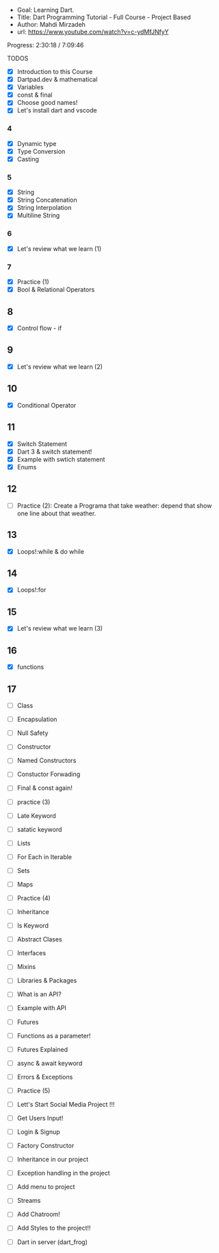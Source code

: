 - Goal: Learning Dart.
- Title: Dart Programming Tutorial - Full Course - Project Based
- Author: Mahdi Mirzadeh
- url: https://www.youtube.com/watch?v=c-ydMfJNfyY

Progress: 2:30:18 / 7:09:46

TODOS

- [x] Introduction to this Course
- [x] Dartpad.dev & mathematical
- [x] Variables
- [x] const & final
- [x] Choose good names!
- [x] Let's install dart and vscode

### 4

- [x] Dynamic type
- [x] Type Conversion
- [x] Casting

### 5

- [x] String
- [x] String Concatenation
- [x] String Interpolation
- [x] Multiline String

### 6

- [x] Let's review what we learn (1)

### 7

- [x] Practice (1)
- [x] Bool & Relational Operators

## 8

- [x] Control flow - if

## 9

- [x] Let's review what we learn (2)

## 10

- [x] Conditional Operator

## 11

- [x] Switch Statement
- [x] Dart 3 & switch statement!
- [x] Example with swtich statement
- [x] Enums

## 12

- [ ] Practice (2): Create a Programa that take weather: depend that show one line about that weather.

## 13

- [x] Loops!:while & do while

## 14

- [x] Loops!:for

## 15

- [x] Let's review what we learn (3)

## 16

- [x] functions

## 17

- [ ] Class

- [ ] Encapsulation
- [ ] Null Safety
- [ ] Constructor
- [ ] Named Constructors
- [ ] Constuctor Forwading
- [ ] Final & const again!
- [ ] practice (3)
- [ ] Late Keyword
- [ ] satatic keyword
- [ ] Lists
- [ ] For Each in Iterable
- [ ] Sets
- [ ] Maps
- [ ] Practice (4)
- [ ] Inheritance
- [ ] Is Keyword
- [ ] Abstract Clases
- [ ] Interfaces
- [ ] Mixins
- [ ] Libraries & Packages
- [ ] What is an API?
- [ ] Example with API
- [ ] Futures
- [ ] Functions as a parameter!
- [ ] Futures Explained
- [ ] async & await keyword
- [ ] Errors & Exceptions
- [ ] Practice (5)
- [ ] Lett's Start Social Media Project !!!
- [ ] Get Users Input!
- [ ] Login & Signup
- [ ] Factory Constructor
- [ ] Inheritance in our project
- [ ] Exception handling in the project
- [ ] Add menu to project
- [ ] Streams
- [ ] Add Chatroom!
- [ ] Add Styles to the project!!
- [ ] Dart in server (dart_frog)
